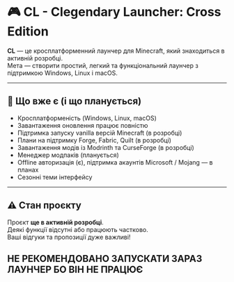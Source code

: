 # 🎮 CL - Clegendary Launcher: Cross Edition

**CL** — це кросплатформенний лаунчер для Minecraft, який знаходиться в активній розробці.  
Мета — створити простий, легкий та функціональний лаунчер з підтримкою Windows, Linux і macOS.

---

## 🚀 Що вже є (і що планується)

- Кросплатформеність (Windows, Linux, macOS)
- Завантаження оновлення працює повністю
- Підтримка запуску vanilla версій Minecraft (в розробці)
- Плани на підтримку Forge, Fabric, Quilt (в розробці)
- Завантаження модів із Modrinth та CurseForge (в розробці)
- Менеджер модпаків (планується)
- Offline авторизація (є), підтримка акаунтів Microsoft / Mojang — в планах
- Сезонні теми інтерфейсу

---

## ⚠️ Стан проєкту

Проєкт **ще в активній розробці**.  
Деякі функції відсутні або працюють частково.  
Ваші відгуки та пропозиції дуже важливі!

## НЕ РЕКОМЕНДОВАНО ЗАПУСКАТИ ЗАРАЗ ЛАУНЧЕР БО ВІН НЕ ПРАЦЮЄ
